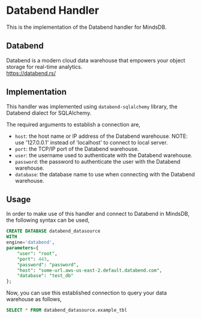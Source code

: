 # Databend Handler

This is the implementation of the Databend handler for MindsDB.

## Databend
Databend is a modern cloud data warehouse that empowers your object storage for real-time analytics.
<br>
https://databend.rs/

## Implementation
This handler was implemented using `databend-sqlalchemy` library, the Databend dialect for SQLAlchemy.

The required arguments to establish a connection are,
* `host`: the host name or IP address of the Databend warehouse. NOTE: use \'127.0.0.1\' instead of \'localhost\' to connect to local server.
* `port`: the TCP/IP port of the Databend warehouse.
* `user`: the username used to authenticate with the Databend warehouse.
* `password`: the password to authenticate the user with the Databend warehouse.
* `database`: the database name to use when connecting with the Databend warehouse.

## Usage
In order to make use of this handler and connect to Databend in MindsDB, the following syntax can be used,
~~~~sql
CREATE DATABASE databend_datasource
WITH
engine='databend',
parameters={
    "user": "root",
    "port": 443,
    "password": "password",
    "host": "some-url.aws-us-east-2.default.databend.com",
    "database": "test_db"
};
~~~~

Now, you can use this established connection to query your data warehouse as follows,
~~~~sql
SELECT * FROM databend_datasource.example_tbl
~~~~